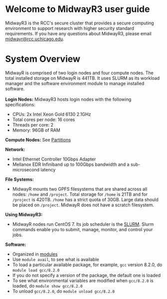 # Welcome to MidwayR3 user guide

MidwayR3 is the RCC's secure cluster that provides a secure computing environment to support research with higher security standard requirements. If you have any questions about MidwayR3, please email midwayr@rcc.uchicago.edu.

# System Overview

MidwayR is comprised of two login nodes and four compute nodes. The total installed storage on MidwayR is 441TB. It uses SLURM as its workload manager and the software environment module to manage installed software.
<br><br/>
**Login Nodes:** MidwayR3 hosts login nodes with the following specifications: 

* CPUs: 2x Intel Xeon Gold 6130 2.1GHz
* Total cores per node: 16 cores
* Threads per core: 2
* Memory: 96GB of RAM

**Compute Nodes:** 
See [Partitions](../partitions/index.md)

**Network:**

* Intel Ethernet Controller 10Gbps Adapter
* Mellanox EDR Infiniband up to 100Gbps bandwidth and a sub-microsecond latency

**File Systems:**

* MidwayR mounts two GPFS filesystems that are shared across all nodes: `/home` and `/project`. Total storage 
for `/home` is 21TB and for `/project` is 420TB.  `/home` has a strict quota of 30GB. Large data should be placed 
on `/project`. MidwayR does not have a scratch filesystem.

**Using MidwayR3:**

* MidwayR nodes run CentOS 7.  Its job scheduler is the [SLURM](https://slurm.schedmd.com/). Slurm commands enable you to submit, manage, monitor, and control your jobs.

**Software:**

* Organized in [modules](http://modules.sourceforge.net/)
* Use `module avail`, to see what is available
* To load a particular available package, for example, `gcc` version 8.2.0, do `module load gcc/8.2.0`
* If you do not specify a version of the package, the default one is loaded
* To see what environmental variables are modified when `gcc/8.2.0` is loaded, do `module show gcc/8.2.0`
* To unload `gcc/8.2.0`, do `module unload gcc/8.2.0`



